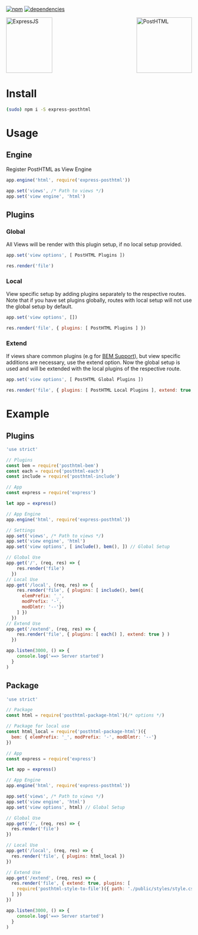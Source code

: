 [![npm][npm]][npm-1]
[![dependencies][deps]][deps-1]

<img align="middle" width="125" height="150" title="ExpressJS" src="https://worldvectorlogo.com/logos/express-109.svg" /> <img align="right" width="150" height="150" title="PostHTML " src="http://posthtml.github.io/posthtml/logo.svg">

# Install

```bash
(sudo) npm i -S express-posthtml
```

# Usage
## Engine
Register PostHTML as View Engine

```javascript
app.engine('html', require('express-posthtml'))

app.set('views', /* Path to views */)
app.set('view engine', 'html')
```

## Plugins
### Global
All Views will be render with this plugin setup, if no local setup provided.

```javascript
app.set('view options', [ PostHTML Plugins ])
```

```javascript
res.render('file')
```

### Local
View specific setup by adding plugins separately to the respective routes. Note that if you have set plugins globally, routes with local setup will not use the global setup by default.

```javascript
app.set('view options', [])
```

```javascript
res.render('file', { plugins: [ PostHTML Plugins ] })
```

### Extend
If views share common plugins (e.g for [BEM Support][bem]), but view specific additions are necessary, use the extend option. Now the global setup is used and will be extended with the local plugins of the respective route.

```js
app.set('view options', [ PostHTML Global Plugins ])
```

```js
res.render('file', { plugins: [ PostHTML Local Plugins ], extend: true, })
```

# Example
## Plugins

```js
'use strict'

// Plugins
const bem = require('posthtml-bem')
const each = require('posthtml-each')
const include = require('posthtml-include')

// App
const express = require('express')

let app = express()

// App Engine
app.engine('html', require('express-posthtml'))

// Settings
app.set('views', /* Path to views */)
app.set('view engine', 'html')
app.set('view options', [ include(), bem(), ]) // Global Setup

// Global Use
app.get('/', (req, res) => {
    res.render('file')
  })
// Local Use
app.get('/local', (req, res) => {
    res.render('file', { plugins: [ include(), bem({
      elemPrefix: '_',
      modPrefix: '-',
      modDlmtr: '--'})
    ] })
  })
// Extend Use
app.get('/extend', (req, res) => {
    res.render('file', { plugins: [ each() ], extend: true } )
  })  

app.listen(3000, () => {
    console.log('==> Server started')
  }
)
```

## Package

```js
'use strict'

// Package
const html = require('posthtml-package-html')(/* options */)

// Package for local use
const html_local = require('posthtml-package-html')({
  bem: { elemPrefix: '_', modPrefix: '-', modDlmtr: '--'}
})

// App
const express = require('express')

let app = express()

// App Engine
app.engine('html', require('express-posthtml'))

app.set('views', /* Path to views */)
app.set('view engine', 'html')
app.set('view options', html) // Global Setup

// Global Use
app.get('/', (req, res) => {
  res.render('file')
})

// Local Use
app.get('/local', (req, res) => {   
  res.render('file', { plugins: html_local })
})

// Extend Use
app.get('/extend', (req, res) => {   
  res.render('file', { extend: true, plugins: [
    require('posthtml-style-to-file')({ path: './public/styles/style.css' })   
  ] })
})

app.listen(3000, () => {
    console.log('==> Server started')
  }
)
```

[npm]: https://badge.fury.io/js/express-posthtml.svg
[npm-1]: https://badge.fury.io/js/express-posthtml
[deps]: https://david-dm.org/michael-ciniawsky/express-posthtml.svg
[deps-1]: https://david-dm.org/michael-ciniawsky/express-posthtml
[bem]: https://github.com/rajdee/posthtml-bem
